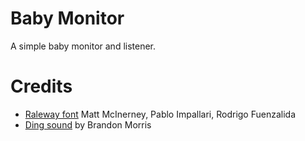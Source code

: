 # Baby Monitor

A simple baby monitor and listener.

# Credits

- [Raleway font](https://fonts.google.com/specimen/Raleway) Matt McInerney, Pablo Impallari, Rodrigo Fuenzalida
- [Ding sound](https://opengameart.org/content/completion-sound) by Brandon Morris